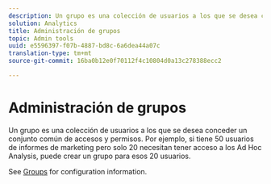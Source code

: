 ```yaml
---
description: Un grupo es una colección de usuarios a los que se desea conceder un conjunto común de accesos y permisos. Por ejemplo, si tiene 50 usuarios de informes de marketing pero solo 20 necesitan tener acceso a los Ad Hoc Analysis, puede crear un grupo para esos 20 usuarios.
solution: Analytics
title: Administración de grupos
topic: Admin tools
uuid: e5596397-f07b-4887-bd8c-6a6dea44a07c
translation-type: tm+mt
source-git-commit: 16ba0b12e0f70112f4c10804d0a13c278388ecc2

---
```



# Administración de grupos

Un grupo es una colección de usuarios a los que se desea conceder un conjunto común de accesos y permisos. Por ejemplo, si tiene 50 usuarios de informes de marketing pero solo 20 necesitan tener acceso a los Ad Hoc Analysis, puede crear un grupo para esos 20 usuarios.

See [Groups](/help/admin/user-management2/c-user-groups/groups.md) for configuration information.
